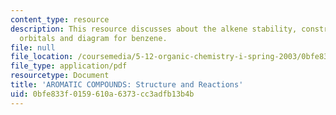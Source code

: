 ```yaml
---
content_type: resource
description: This resource discusses about the alkene stability, constructing molecular
  orbitals and diagram for benzene.
file: null
file_location: /coursemedia/5-12-organic-chemistry-i-spring-2003/0bfe833f0159610a6373cc3adfb13b4b_13.pdf
file_type: application/pdf
resourcetype: Document
title: 'AROMATIC COMPOUNDS: Structure and Reactions'
uid: 0bfe833f-0159-610a-6373-cc3adfb13b4b
---
```


